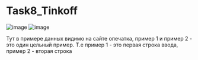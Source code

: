 # Task8_Tinkoff

![image](https://user-images.githubusercontent.com/55626010/224826390-921c942e-8973-445f-af25-828f5311a093.png)
![image](https://user-images.githubusercontent.com/55626010/224826457-1fe7adfb-7fd1-47cc-8d97-77a919edf2d8.png)


Тут в примере данных видимо на сайте опечатка, пример 1 и пример 2 - это один цельный пример. Т.е пример 1 - это первая строка ввода, пример 2 - вторая строка
